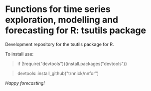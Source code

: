 Functions for time series exploration, modelling and forecasting for R: tsutils package
=======
<!-- [![CRAN_Status_Badge](http://www.r-pkg.org/badges/version/nnfor?color=blue)](https://CRAN.R-project.org/package=nnfor) -->
<!-- [![Downloads](http://cranlogs.r-pkg.org/badges/nnfor?color=blue)](https://CRAN.R-project.org/package=nnfor) -->


Development repository for the tsutils package for R.
<!-- Stable version can be found at: https://cran.r-project.org/web/packages/tsutils/index.html -->

To install use:

> if (!require("devtools")){install.packages("devtools")}

> devtools::install_github("trnnick/nnfor")

_Happy forecasting!_
